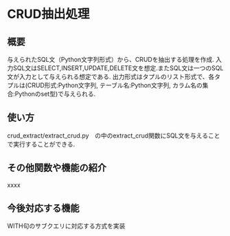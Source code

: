 # CRUD抽出処理
## 概要
与えられたSQL文（Python文字列形式）から、CRUDを抽出する処理を作成.
入力SQL文はSELECT,INSERT,UPDATE,DELETE文を想定.またSQL文は一つのSQL文が入力として与えられる想定である.
出力形式はタプルのリスト形式で、各タプルは(CRUD形式:Python文字列, テーブル名:Python文字列, カラム名の集合:Pythonのset型)で与えられる. 

## 使い方
crud_extract/extract_crud.py　の中のextract_crud関数にSQL文を与えることで実行することができる.

## その他関数や機能の紹介
xxxx

## 今後対応する機能
WITH句のサブクエリに対応する方式を実装

